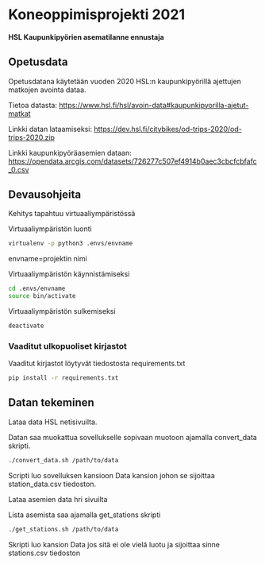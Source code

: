 # Koneoppimisprojekti 2021
#### HSL Kaupunkipyörien asematilanne ennustaja

## Opetusdata
Opetusdatana käytetään vuoden 2020 HSL:n kaupunkipyörillä ajettujen matkojen avointa dataa.

Tietoa datasta: https://www.hsl.fi/hsl/avoin-data#kaupunkipyorilla-ajetut-matkat

Linkki datan lataamiseksi: https://dev.hsl.fi/citybikes/od-trips-2020/od-trips-2020.zip

Linkki kaupunkipyöräasemien dataan: https://opendata.arcgis.com/datasets/726277c507ef4914b0aec3cbcfcbfafc_0.csv

## Devausohjeita
Kehitys tapahtuu virtuaaliympäristössä

Virtuaaliympäristön luonti
```bash
virtualenv -p python3 .envs/envname
```
envname=projektin nimi

Virtuaaliympäristön käynnistämiseksi 

```bash
cd .envs/envname
source bin/activate
```

Virtuaaliympäristön sulkemiseksi

```bash
deactivate
```

### Vaaditut ulkopuoliset kirjastot

Vaaditut kirjastot löytyvät tiedostosta requirements.txt

```bash
pip install -r requirements.txt
```

## Datan tekeminen

Lataa data HSL netisivuilta.

Datan saa muokattua sovellukselle sopivaan muotoon ajamalla convert_data skripti.

```bash
./convert_data.sh /path/to/data
```

Scripti luo sovelluksen kansioon Data kansion johon se sijoittaa station_data.csv tiedoston.

Lataa asemien data hri sivuilta

Lista asemista saa ajamalla get_stations skripti

```bash
./get_stations.sh /path/to/data
```

Skripti luo kansion Data jos sitä ei ole vielä luotu ja sijoittaa sinne stations.csv tiedoston
